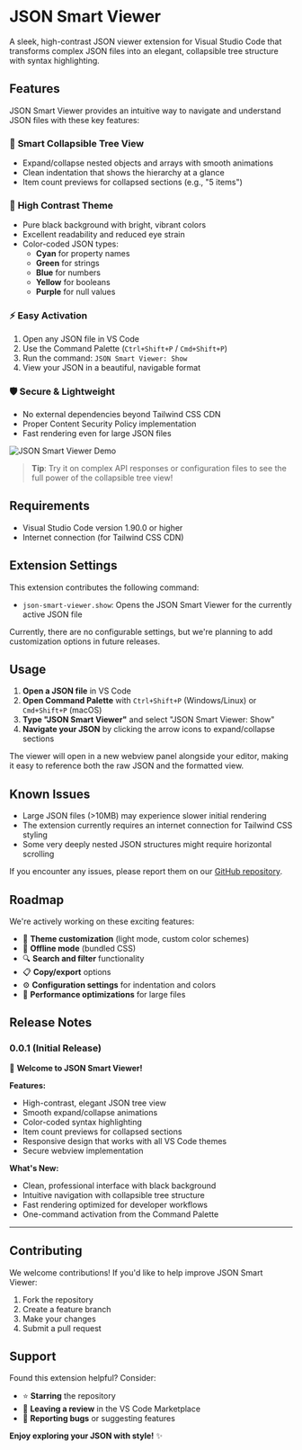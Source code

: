 # JSON Smart Viewer

A sleek, high-contrast JSON viewer extension for Visual Studio Code that transforms complex JSON files into an elegant, collapsible tree structure with syntax highlighting.

## Features

JSON Smart Viewer provides an intuitive way to navigate and understand JSON files with these key features:

### 🎯 **Smart Collapsible Tree View**
- Expand/collapse nested objects and arrays with smooth animations
- Clean indentation that shows the hierarchy at a glance
- Item count previews for collapsed sections (e.g., "5 items")

### 🎨 **High Contrast Theme**
- Pure black background with bright, vibrant colors
- Excellent readability and reduced eye strain
- Color-coded JSON types:
  - **Cyan** for property names
  - **Green** for strings
  - **Blue** for numbers
  - **Yellow** for booleans
  - **Purple** for null values

### ⚡ **Easy Activation**
1. Open any JSON file in VS Code
2. Use the Command Palette (`Ctrl+Shift+P` / `Cmd+Shift+P`)
3. Run the command: `JSON Smart Viewer: Show`
4. View your JSON in a beautiful, navigable format

### 🛡️ **Secure & Lightweight**
- No external dependencies beyond Tailwind CSS CDN
- Proper Content Security Policy implementation
- Fast rendering even for large JSON files

![JSON Smart Viewer Demo](images/json-smart-viewer-demo.png)

> **Tip**: Try it on complex API responses or configuration files to see the full power of the collapsible tree view!

## Requirements

- Visual Studio Code version 1.90.0 or higher
- Internet connection (for Tailwind CSS CDN)

## Extension Settings

This extension contributes the following command:

* `json-smart-viewer.show`: Opens the JSON Smart Viewer for the currently active JSON file

Currently, there are no configurable settings, but we're planning to add customization options in future releases.

## Usage

1. **Open a JSON file** in VS Code
2. **Open Command Palette** with `Ctrl+Shift+P` (Windows/Linux) or `Cmd+Shift+P` (macOS)
3. **Type "JSON Smart Viewer"** and select "JSON Smart Viewer: Show"
4. **Navigate your JSON** by clicking the arrow icons to expand/collapse sections

The viewer will open in a new webview panel alongside your editor, making it easy to reference both the raw JSON and the formatted view.

## Known Issues

- Large JSON files (>10MB) may experience slower initial rendering
- The extension currently requires an internet connection for Tailwind CSS styling
- Some very deeply nested JSON structures might require horizontal scrolling

If you encounter any issues, please report them on our [GitHub repository](https://github.com/your-username/json-smart-viewer).

## Roadmap

We're actively working on these exciting features:

- 🎨 **Theme customization** (light mode, custom color schemes)
- 📱 **Offline mode** (bundled CSS)
- 🔍 **Search and filter** functionality
- 📋 **Copy/export** options
- ⚙️ **Configuration settings** for indentation and colors
- 🚀 **Performance optimizations** for large files

## Release Notes

### 0.0.1 (Initial Release)

🎉 **Welcome to JSON Smart Viewer!**

**Features:**
- High-contrast, elegant JSON tree view
- Smooth expand/collapse animations
- Color-coded syntax highlighting
- Item count previews for collapsed sections
- Responsive design that works with all VS Code themes
- Secure webview implementation

**What's New:**
- Clean, professional interface with black background
- Intuitive navigation with collapsible tree structure
- Fast rendering optimized for developer workflows
- One-command activation from the Command Palette

---

## Contributing

We welcome contributions! If you'd like to help improve JSON Smart Viewer:

1. Fork the repository
2. Create a feature branch
3. Make your changes
4. Submit a pull request

## Support

Found this extension helpful? Consider:
- ⭐ **Starring** the repository
- 📝 **Leaving a review** in the VS Code Marketplace  
- 🐛 **Reporting bugs** or suggesting features

**Enjoy exploring your JSON with style!** ✨